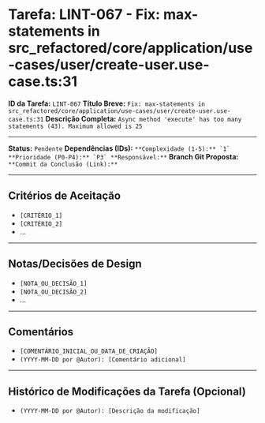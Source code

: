 # Tarefa: LINT-067 - Fix: max-statements in src_refactored/core/application/use-cases/user/create-user.use-case.ts:31

**ID da Tarefa:** `LINT-067`
**Título Breve:** `Fix: max-statements in src_refactored/core/application/use-cases/user/create-user.use-case.ts:31`
**Descrição Completa:**
`Async method 'execute' has too many statements (43). Maximum allowed is 25`

---

**Status:** `Pendente`
**Dependências (IDs):** ``
**Complexidade (1-5):** `1`
**Prioridade (P0-P4):** `P3`
**Responsável:** ``
**Branch Git Proposta:** ``
**Commit da Conclusão (Link):** ``

---

## Critérios de Aceitação
- `[CRITÉRIO_1]`
- `[CRITÉRIO_2]`
- ...

---

## Notas/Decisões de Design
- `[NOTA_OU_DECISÃO_1]`
- `[NOTA_OU_DECISÃO_2]`
- ...

---

## Comentários
- `[COMENTÁRIO_INICIAL_OU_DATA_DE_CRIAÇÃO]`
- `(YYYY-MM-DD por @Autor): [Comentário adicional]`

---

## Histórico de Modificações da Tarefa (Opcional)
- `(YYYY-MM-DD por @Autor): [Descrição da modificação]`
